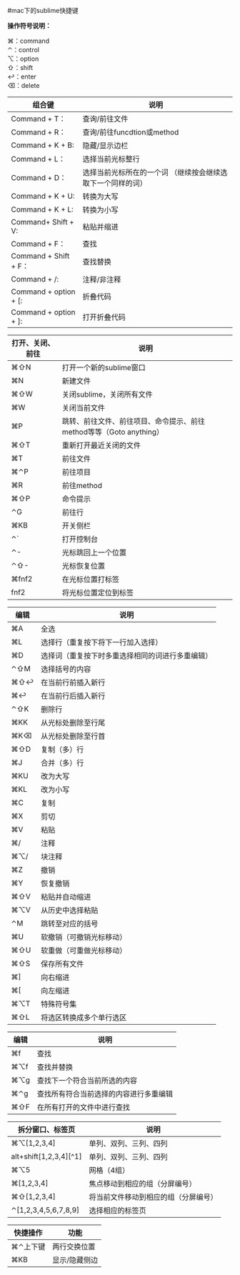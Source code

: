 #mac下的sublime快捷键

**操作符号说明：**  

⌘：command  
⌃：control  
⌥：option  
⇧：shift  
↩：enter  
⌫：delete  

|组合键|说明|
|-|-|
Command + T：|查询/前往文件  
Command + R：|查询/前往funcdtion或method  
Command + K + B: |隐藏/显示边栏  
Command + L：|选择当前光标整行  
Command + D：|选择当前光标所在的一个词 （继续按会继续选取下一个同样的词）  
Command + K + U: |转换为大写  
Command + K + L: |转换为小写  
Command+ Shift + V: |粘贴并缩进  
Command + F：|查找  
Command + Shift + F：|查找替换  
Command + /: |注释/非注释  
Command + option + [: |折叠代码  
Command + option + ]: |打开折叠代码  

|打开、关闭、前往|说明|
|-|-
⌘⇧N |打开一个新的sublime窗口  
⌘N |新建文件  
⌘⇧W |关闭sublime，关闭所有文件  
⌘W |关闭当前文件  
⌘P |跳转、前往文件、前往项目、命令提示、前往method等等（Goto anything）  
⌘⇧T |重新打开最近关闭的文件  
⌘T |前往文件  
⌘⌃P |前往项目  
⌘R |前往method  
⌘⇧P |命令提示  
⌃G |前往行  
⌘KB |开关侧栏  
⌃` |打开控制台  
⌃- |光标跳回上一个位置  
⌃⇧- |光标恢复位置  
⌘fnf2 |在光标位置打标签  
fnf2 |将光标位置定位到标签  

|编辑|说明|
|-|-|
⌘A |全选  
⌘L |选择行（重复按下将下一行加入选择）  
⌘D |选择词（重复按下时多重选择相同的词进行多重编辑）  
⌃⇧M |选择括号的内容  
⌘⇧↩ |在当前行前插入新行  
⌘↩ |在当前行后插入新行  
⌃⇧K |删除行  
⌘KK |从光标处删除至行尾  
⌘K⌫ |从光标处删除至行首  
⌘⇧D |复制（多）行  
⌘J |合并（多）行  
⌘KU |改为大写  
⌘KL |改为小写  
⌘C |复制  
⌘X |剪切  
⌘V |粘贴  
⌘/| 注释  
⌘⌥/| 块注释  
⌘Z |撤销  
⌘Y |恢复撤销  
⌘⇧V |粘贴并自动缩进  
⌘⌥V |从历史中选择粘贴  
⌃M |跳转至对应的括号  
⌘U |软撤销（可撤销光标移动）  
⌘⇧U |软重做（可重做光标移动）  
⌘⇧S |保存所有文件  
⌘]| 向右缩进  
⌘[| 向左缩进  
⌘⌥T |特殊符号集  
⌘⇧L |将选区转换成多个单行选区 

|编辑|说明|
|-|-|
⌘f |查找 
⌘⌥f |查找并替换 
⌘⌥g |查找下一个符合当前所选的内容 
⌘⌃g |查找所有符合当前选择的内容进行多重编辑 
⌘⇧F |在所有打开的文件中进行查找 

|拆分窗口、标签页|说明|
|-|-|
⌘⌥[1,2,3,4] |单列、双列、三列、四列  
alt+shift[1,2,3,4][^1] |单列、双列、三列、四列  
⌘⌥5 |网格（4组） 
⌘[1,2,3,4] |焦点移动到相应的组（分屏编号） 
⌘⇧[1,2,3,4] |将当前文件移动到相应的组（分屏编号） 
⌃[1,2,3,4,5,6,7,8,9] |选择相应的标签页

|快捷操作| 功能 |
|-|-|
⌘⌃上下键 |两行交换位置 
⌘KB |显示/隐藏侧边











